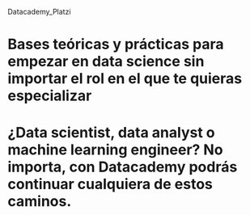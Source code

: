Datacademy_Platzi

# Bases teóricas y prácticas para empezar en data science sin importar el rol en el que te quieras especializar
# ¿Data scientist, data analyst o machine learning engineer? No importa, con Datacademy podrás continuar cualquiera de estos caminos. 
